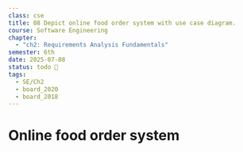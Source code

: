 ```yaml
---
class: cse
title: 08 Depict online food order system with use case diagram.
course: Software Engineering
chapter:
  - "ch2: Requirements Analysis Fundamentals"
semester: 6th
date: 2025-07-08
status: todo 🔖
tags:
  - SE/Ch2
  - board_2020
  - board_2018
---
```


# Online food order system
